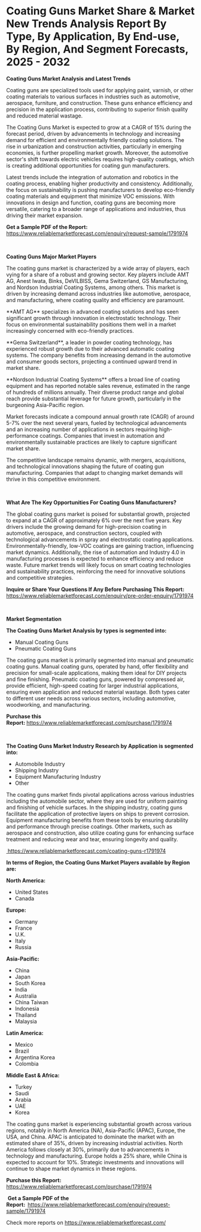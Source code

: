 <p><h1>Coating Guns Market Share & Market New Trends Analysis Report By Type, By Application, By End-use, By Region, And Segment Forecasts, 2025 - 2032</h1></p><p><strong>Coating Guns Market Analysis and Latest Trends</strong></p>
<p><p>Coating guns are specialized tools used for applying paint, varnish, or other coating materials to various surfaces in industries such as automotive, aerospace, furniture, and construction. These guns enhance efficiency and precision in the application process, contributing to superior finish quality and reduced material wastage. </p><p>The Coating Guns Market is expected to grow at a CAGR of 15% during the forecast period, driven by advancements in technology and increasing demand for efficient and environmentally friendly coating solutions. The rise in urbanization and construction activities, particularly in emerging economies, is further propelling market growth. Moreover, the automotive sector's shift towards electric vehicles requires high-quality coatings, which is creating additional opportunities for coating gun manufacturers.</p><p>Latest trends include the integration of automation and robotics in the coating process, enabling higher productivity and consistency. Additionally, the focus on sustainability is pushing manufacturers to develop eco-friendly coating materials and equipment that minimize VOC emissions. With innovations in design and function, coating guns are becoming more versatile, catering to a broader range of applications and industries, thus driving their market expansion.</p></p>
<p><strong>Get a Sample PDF of the Report:&nbsp;</strong> <a href="https://www.reliablemarketforecast.com/enquiry/request-sample/1791974?utm_campaign=2393&utm_medium=2&utm_source=Github&utm_content=ia&utm_term=10042025&utm_id=coating-guns">https://www.reliablemarketforecast.com/enquiry/request-sample/1791974</a></p>
<p>&nbsp;</p>
<p><strong>Coating Guns Major Market Players</strong></p>
<p><p>The coating guns market is characterized by a wide array of players, each vying for a share of a robust and growing sector. Key players include AMT AG, Anest Iwata, Binks, DeVILBISS, Gema Switzerland, GS Manufacturing, and Nordson Industrial Coating Systems, among others. This market is driven by increasing demand across industries like automotive, aerospace, and manufacturing, where coating quality and efficiency are paramount.</p><p>**AMT AG** specializes in advanced coating solutions and has seen significant growth through innovation in electrostatic technology. Their focus on environmental sustainability positions them well in a market increasingly concerned with eco-friendly practices.</p><p>**Gema Switzerland**, a leader in powder coating technology, has experienced robust growth due to their advanced automatic coating systems. The company benefits from increasing demand in the automotive and consumer goods sectors, projecting a continued upward trend in market share.</p><p>**Nordson Industrial Coating Systems** offers a broad line of coating equipment and has reported notable sales revenue, estimated in the range of hundreds of millions annually. Their diverse product range and global reach provide substantial leverage for future growth, particularly in the burgeoning Asia-Pacific region.</p><p>Market forecasts indicate a compound annual growth rate (CAGR) of around 5-7% over the next several years, fueled by technological advancements and an increasing number of applications in sectors requiring high-performance coatings. Companies that invest in automation and environmentally sustainable practices are likely to capture significant market share. </p><p>The competitive landscape remains dynamic, with mergers, acquisitions, and technological innovations shaping the future of coating gun manufacturing. Companies that adapt to changing market demands will thrive in this competitive environment.</p></p>
<p>&nbsp;</p>
<p><strong>What Are The Key Opportunities For Coating Guns Manufacturers?</strong></p>
<p><p>The global coating guns market is poised for substantial growth, projected to expand at a CAGR of approximately 6% over the next five years. Key drivers include the growing demand for high-precision coating in automotive, aerospace, and construction sectors, coupled with technological advancements in spray and electrostatic coating applications. Environmentally-friendly, low-VOC coatings are gaining traction, influencing market dynamics. Additionally, the rise of automation and Industry 4.0 in manufacturing processes is expected to enhance efficiency and reduce waste. Future market trends will likely focus on smart coating technologies and sustainability practices, reinforcing the need for innovative solutions and competitive strategies.</p></p>
<p><strong>Inquire or Share Your Questions If Any Before Purchasing This Report:</strong> <a href="https://www.reliablemarketforecast.com/enquiry/pre-order-enquiry/1791974?utm_campaign=2393&utm_medium=2&utm_source=Github&utm_content=ia&utm_term=10042025&utm_id=coating-guns">https://www.reliablemarketforecast.com/enquiry/pre-order-enquiry/1791974</a></p>
<p>&nbsp;</p>
<p><strong>Market Segmentation</strong></p>
<p><strong>The Coating Guns Market Analysis by types is segmented into:</strong></p>
<p><ul><li>Manual Coating Guns</li><li>Pneumatic Coating Guns</li></ul></p>
<p><p>The coating guns market is primarily segmented into manual and pneumatic coating guns. Manual coating guns, operated by hand, offer flexibility and precision for small-scale applications, making them ideal for DIY projects and fine finishing. Pneumatic coating guns, powered by compressed air, provide efficient, high-speed coating for larger industrial applications, ensuring even application and reduced material wastage. Both types cater to different user needs across various sectors, including automotive, woodworking, and manufacturing.</p></p>
<p><strong>Purchase this Report:&nbsp;</strong><a href="https://www.reliablemarketforecast.com/purchase/1791974?utm_campaign=2393&utm_medium=2&utm_source=Github&utm_content=ia&utm_term=10042025&utm_id=coating-guns">https://www.reliablemarketforecast.com/purchase/1791974</a></p>
<p>&nbsp;</p>
<p><strong>The Coating Guns Market Industry Research by Application is segmented into:</strong></p>
<p><ul><li>Automobile Industry</li><li>Shipping Industry</li><li>Equipment Manufacturing Industry</li><li>Other</li></ul></p>
<p><p>The coating guns market finds pivotal applications across various industries including the automobile sector, where they are used for uniform painting and finishing of vehicle surfaces. In the shipping industry, coating guns facilitate the application of protective layers on ships to prevent corrosion. Equipment manufacturing benefits from these tools by ensuring durability and performance through precise coatings. Other markets, such as aerospace and construction, also utilize coating guns for enhancing surface treatment and reducing wear and tear, ensuring longevity and quality.</p></p>
<p><a href="https://www.reliablemarketforecast.com/coating-guns-r1791974?utm_campaign=2393&utm_medium=2&utm_source=Github&utm_content=ia&utm_term=10042025&utm_id=coating-guns">&nbsp;https://www.reliablemarketforecast.com/coating-guns-r1791974</a></p>
<p><strong>In terms of Region, the Coating Guns Market Players available by Region are:</strong></p>
<p>
    <p> <strong> North America: </strong>
        <ul>
            <li>United States</li>
            <li>Canada</li>
        </ul>
        </p> 
    <p> <strong> Europe: </strong>
        <ul>
            <li>Germany</li>
            <li>France</li>
            <li>U.K.</li>
            <li>Italy</li>
            <li>Russia</li>
        </ul>
        </p> 
    <p> <strong> Asia-Pacific: </strong>
        <ul>
            <li>China</li>
            <li>Japan</li>
            <li>South Korea</li>
            <li>India</li>
            <li>Australia</li>
            <li>China Taiwan</li>
            <li>Indonesia</li>
            <li>Thailand</li>
            <li>Malaysia</li>
        </ul>
        </p> 
    <p> <strong> Latin America: </strong>
        <ul>
            <li>Mexico</li>
            <li>Brazil</li>
            <li>Argentina Korea</li>
            <li>Colombia</li>
        </ul>
        </p> 
    <p> <strong> Middle East & Africa: </strong>
        <ul>
            <li>Turkey</li>
            <li>Saudi</li>
            <li>Arabia</li>
            <li>UAE</li>
            <li>Korea</li>
        </ul>
    </p>
    </p>
<p><p>The coating guns market is experiencing substantial growth across various regions, notably in North America (NA), Asia-Pacific (APAC), Europe, the USA, and China. APAC is anticipated to dominate the market with an estimated share of 35%, driven by increasing industrial activities. North America follows closely at 30%, primarily due to advancements in technology and manufacturing. Europe holds a 25% share, while China is expected to account for 10%. Strategic investments and innovations will continue to shape market dynamics in these regions.</p></p>
<p><strong>Purchase this Report: </strong><a href="https://www.reliablemarketforecast.com/purchase/1791974?utm_campaign=2393&utm_medium=2&utm_source=Github&utm_content=ia&utm_term=10042025&utm_id=coating-guns">https://www.reliablemarketforecast.com/purchase/1791974</a></p>
<p>&nbsp;<strong>Get a Sample PDF of the Report:&nbsp;&nbsp;</strong><a href="https://www.reliablemarketforecast.com/enquiry/request-sample/1791974?utm_campaign=2393&utm_medium=2&utm_source=Github&utm_content=ia&utm_term=10042025&utm_id=coating-guns">https://www.reliablemarketforecast.com/enquiry/request-sample/1791974</a></p>
<p><strong></strong></p>
<p>Check more reports on <a href="https://www.reliablemarketforecast.com/?utm_campaign=2393&utm_medium=2&utm_source=Github&utm_content=ia&utm_term=10042025&utm_id=coating-guns">https://www.reliablemarketforecast.com/</a></p>
